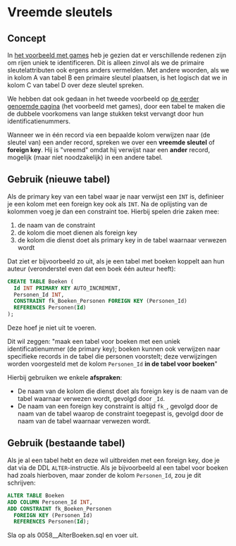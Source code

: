 # Vreemde sleutels

## Concept

In [het voorbeeld met games](sleutels-voor-identificatie.md) heb je gezien dat er verschillende redenen zijn om rijen uniek te identificeren. Dit is alleen zinvol als we de primaire sleutelattributen ook ergens anders vermelden. Met andere woorden, als we in kolom A van tabel B een primaire sleutel plaatsen, is het logisch dat we in kolom C van tabel D over deze sleutel spreken.

We hebben dat ook gedaan in het tweede voorbeeld op [de eerder genoemde pagina](sleutels-voor-identificatie.md) \(het voorbeeld met games\), door een tabel te maken die de dubbele voorkomens van lange stukken tekst vervangt door hun identificatienummers.

Wanneer we in één record via een bepaalde kolom verwijzen naar \(de sleutel van\) een ander record, spreken we over een **vreemde sleutel** of **foreign key**. Hij is "vreemd" omdat hij verwijst naar een **ander** record, mogelijk \(maar niet noodzakelijk\) in een andere tabel.

## Gebruik \(nieuwe tabel\)

Als de primary key van een tabel waar je naar verwijst een `INT` is, definieer je een kolom met een foreign key ook als `INT`. Na de oplijsting van de kolommen voeg je dan een constraint toe. Hierbij spelen drie zaken mee:

1. de naam van de constraint
2. de kolom die moet dienen als foreign key
3. de kolom die dienst doet als primary key in de tabel waarnaar verwezen wordt

Dat ziet er bijvoorbeeld zo uit, als je een tabel met boeken koppelt aan hun auteur \(veronderstel even dat een boek één auteur heeft\):

```sql
CREATE TABLE Boeken (
  Id INT PRIMARY KEY AUTO_INCREMENT,
  Personen_Id INT,
  CONSTRAINT fk_Boeken_Personen FOREIGN KEY (Personen_Id)
  REFERENCES Personen(Id)
);
```

Deze hoef je niet uit te voeren.

Dit wil zeggen: "maak een tabel voor boeken met een uniek identificatienummer \(de primary key\); boeken kunnen ook verwijzen naar specifieke records in de tabel die personen voorstelt; deze verwijzingen worden voorgesteld met de kolom `Personen_Id` **in de tabel voor boeken**"

Hierbij gebruiken we enkele **afspraken**:

* De naam van de kolom die dienst doet als foreign key is de naam van de tabel waarnaar verwezen wordt, gevolgd door `_Id`.
* De naam van een foreign key constraint is altijd `fk_`, gevolgd door de naam van de tabel waarop de constraint toegepast is, gevolgd door de naam van de tabel waarnaar verwezen wordt.

## Gebruik \(bestaande tabel\)

Als je al een tabel hebt en deze wil uitbreiden met een foreign key, doe je dat via de DDL `ALTER`-instructie. Als je bijvoorbeeld al een tabel voor boeken had zoals hierboven, maar zonder de kolom `Personen_Id`, zou je dit schrijven:

```sql
ALTER TABLE Boeken
ADD COLUMN Personen_Id INT,
ADD CONSTRAINT fk_Boeken_Personen
  FOREIGN KEY (Personen_Id)
  REFERENCES Personen(Id);
```

Sla op als 0058\_\_AlterBoeken.sql en voer uit.


